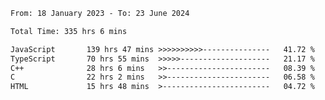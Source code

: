 <!-- ![GitHub metrics](https://metrics.lecoq.io/i-ice-bear) -->  

<!--START_SECTION:waka-->

```txt
From: 18 January 2023 - To: 23 June 2024

Total Time: 335 hrs 6 mins

JavaScript       139 hrs 47 mins >>>>>>>>>>---------------   41.72 %
TypeScript       70 hrs 55 mins  >>>>>--------------------   21.17 %
C++              28 hrs 6 mins   >>-----------------------   08.39 %
C                22 hrs 2 mins   >>-----------------------   06.58 %
HTML             15 hrs 48 mins  >------------------------   04.72 %
```

<!--END_SECTION:waka-->
###
